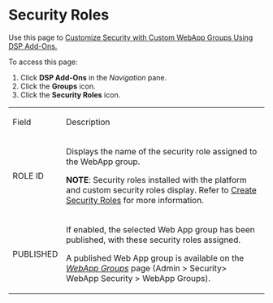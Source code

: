 # Security Roles

<div class="use">

Use this page to [Customize Security with Custom WebApp Groups Using DSP
Add-Ons.](Custmize_Security_Cstm_WebAppGrps_DSP_AddOns.htm)

</div>

To access this page:

1.  Click <span style="font-weight: bold;">DSP Add-Ons</span> in the
    <span style="font-style: italic;">Navigation</span> pane.
2.  Click the <span style="font-weight: bold;">Groups</span> icon.
3.  Click the <span style="font-weight: bold;">Security Roles</span>
    icon.

<table>
<tbody>
<tr class="odd">
<td><p>Field</p></td>
<td><p>Description</p></td>
</tr>
<tr class="even">
<td><p>ROLE ID</p></td>
<td><p>Displays the name of the security role assigned to the WebApp group.</p>
<p><strong>NOTE</strong>: Security roles installed with the platform and custom security roles display. Refer to <a href="../Sys_Admin/Use_Cases/Create_Security_Roles.htm">Create Security Roles</a> for more information.</p></td>
</tr>
<tr class="odd">
<td><p>PUBLISHED</p></td>
<td><p>If enabled, the selected Web App group has been published, with these security roles assigned.</p>
<p>A published Web App group is available on the <em><a href="../Sys_Admin/Page_Desc/WebApp_Groups_H.htm">WebApp Groups</a></em> page (Admin &gt; Security&gt; WebApp Security &gt; WebApp Groups).</p></td>
</tr>
</tbody>
</table>
